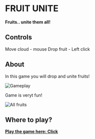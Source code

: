 # FRUIT UNITE
**Fruits.. unite them all!**

## Controls
Move cloud - mouse
Drop fruit - Left click

## About
In this game you will drop and unite fruits! 

![Gameplay](https://github.com/Finyti/Fruit-unite/assets/122672171/adee6cd1-89d4-40a5-8bfb-5be38cf260b0)

Game is veryt fun!

![All fruits](https://github.com/Finyti/Fruit-unite/assets/122672171/3dab1b52-5975-428c-83b5-3172d3a26d40)

## Where to play?

**[Play the game here: Click](https://play.unity.com/mg/other/webgl-builds-395828)**

